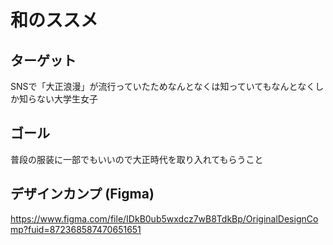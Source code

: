 # 和のススメ

## ターゲット
SNSで「大正浪漫」が流行っていたためなんとなくは知っていてもなんとなくしか知らない大学生女子

## ゴール
普段の服装に一部でもいいので大正時代を取り入れてもらうこと

## デザインカンプ (Figma)
https://www.figma.com/file/IDkB0ub5wxdcz7wB8TdkBp/OriginalDesignComp?fuid=872368587470651651